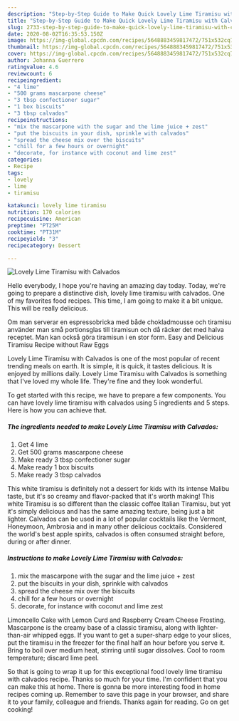 ```yaml
---
description: "Step-by-Step Guide to Make Quick Lovely Lime Tiramisu with Calvados"
title: "Step-by-Step Guide to Make Quick Lovely Lime Tiramisu with Calvados"
slug: 2733-step-by-step-guide-to-make-quick-lovely-lime-tiramisu-with-calvados
date: 2020-08-02T16:35:53.150Z
image: https://img-global.cpcdn.com/recipes/5648883459817472/751x532cq70/lovely-lime-tiramisu-with-calvados-recipe-main-photo.jpg
thumbnail: https://img-global.cpcdn.com/recipes/5648883459817472/751x532cq70/lovely-lime-tiramisu-with-calvados-recipe-main-photo.jpg
cover: https://img-global.cpcdn.com/recipes/5648883459817472/751x532cq70/lovely-lime-tiramisu-with-calvados-recipe-main-photo.jpg
author: Johanna Guerrero
ratingvalue: 4.6
reviewcount: 6
recipeingredient:
- "4 lime"
- "500 grams mascarpone cheese"
- "3 tbsp confectioner sugar"
- "1 box biscuits"
- "3 tbsp calvados"
recipeinstructions:
- "mix the mascarpone with the sugar and the lime juice + zest"
- "put the biscuits in your dish, sprinkle with calvados"
- "spread the cheese mix over the biscuits"
- "chill for a few hours or overnight"
- "decorate, for instance with coconut and lime zest"
categories:
- Recipe
tags:
- lovely
- lime
- tiramisu

katakunci: lovely lime tiramisu 
nutrition: 170 calories
recipecuisine: American
preptime: "PT25M"
cooktime: "PT31M"
recipeyield: "3"
recipecategory: Dessert

---
```



![Lovely Lime Tiramisu with Calvados](https://img-global.cpcdn.com/recipes/5648883459817472/751x532cq70/lovely-lime-tiramisu-with-calvados-recipe-main-photo.jpg)

Hello everybody, I hope you're having an amazing day today. Today, we're going to prepare a distinctive dish, lovely lime tiramisu with calvados. One of my favorites food recipes. This time, I am going to make it a bit unique. This will be really delicious.

Om man serverar en espressobricka med både chokladmousse och tiramisu använder man små portionsglas till tiramisun och då räcker det med halva receptet. Man kan också göra tiramisun i en stor form. Easy and Delicious Tiramisu Recipe without Raw Eggs

Lovely Lime Tiramisu with Calvados is one of the most popular of recent trending meals on earth. It is simple, it is quick, it tastes delicious. It is enjoyed by millions daily. Lovely Lime Tiramisu with Calvados is something that I've loved my whole life. They're fine and they look wonderful.


To get started with this recipe, we have to prepare a few components. You can have lovely lime tiramisu with calvados using 5 ingredients and 5 steps. Here is how you can achieve that.

<!--inarticleads1-->

##### The ingredients needed to make Lovely Lime Tiramisu with Calvados:

1. Get 4 lime
1. Get 500 grams mascarpone cheese
1. Make ready 3 tbsp confectioner sugar
1. Make ready 1 box biscuits
1. Make ready 3 tbsp calvados


This white tiramisu is definitely not a dessert for kids with its intense Malibu taste, but it&#39;s so creamy and flavor-packed that it&#39;s worth making! This white Tiramisu is so different than the classic coffee Italian Tiramisu, but yet it&#39;s simply delicious and has the same amazing texture, being just a bit lighter. Calvados can be used in a lot of popular cocktails like the Vermont, Honeymoon, Ambrosia and in many other delicious cocktails. Considered the world&#39;s best apple spirits, calvados is often consumed straight before, during or after dinner. 

<!--inarticleads2-->

##### Instructions to make Lovely Lime Tiramisu with Calvados:

1. mix the mascarpone with the sugar and the lime juice + zest
1. put the biscuits in your dish, sprinkle with calvados
1. spread the cheese mix over the biscuits
1. chill for a few hours or overnight
1. decorate, for instance with coconut and lime zest


Limoncello Cake with Lemon Curd and Raspberry Cream Cheese Frosting. Mascarpone is the creamy base of a classic tiramisu, along with lighter-than-air whipped eggs. If you want to get a super-sharp edge to your slices, put the tiramisu in the freezer for the final half an hour before you serve it. Bring to boil over medium heat, stirring until sugar dissolves. Cool to room temperature; discard lime peel. 

So that is going to wrap it up for this exceptional food lovely lime tiramisu with calvados recipe. Thanks so much for your time. I'm confident that you can make this at home. There is gonna be more interesting food in home recipes coming up. Remember to save this page in your browser, and share it to your family, colleague and friends. Thanks again for reading. Go on get cooking!
